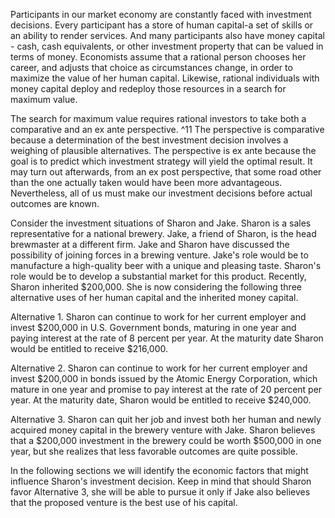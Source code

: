 
Participants in our market economy are constantly faced with investment decisions. Every participant has a store of human capital-a set of skills or an ability to render services. And many participants also have money capital - cash, cash equivalents, or other investment property that can be valued in terms of money. Economists assume that a rational person chooses her career, and adjusts that choice as circumstances change, in order to maximize the value of her human capital. Likewise, rational individuals with money capital deploy and redeploy those resources in a search for maximum value.

The search for maximum value requires rational investors to take both a comparative and an ex ante perspective. ^11 The perspective is comparative because a determination of the best investment decision involves a weighing of plausible alternatives. The perspective is ex ante because the goal is to predict which investment strategy will yield the optimal result. It may turn out afterwards, from an ex post perspective, that some road other than the one actually taken would have been more advantageous. Nevertheless, all of us must make our investment decisions before actual outcomes are known.

Consider the investment situations of Sharon and Jake. Sharon is a sales representative for a national brewery. Jake, a friend of Sharon, is the head brewmaster at a different firm. Jake and Sharon have discussed the possibility of joining forces in a brewing venture. Jake's role would be to manufacture a high-quality beer with a unique and pleasing taste. Sharon's role would be to develop a substantial market for this product. Recently, Sharon inherited $200,000. She is now considering the following three alternative uses of her human capital and the inherited money capital.

Alternative 1. Sharon can continue to work for her current employer and invest $200,000 in U.S. Government bonds, maturing in one year and paying interest at the rate of 8 percent per year. At the maturity date Sharon would be entitled to receive $216,000.

Alternative 2. Sharon can continue to work for her current employer and invest $200,000 in bonds issued by the Atomic Energy Corporation, which mature in one year and promise to pay interest at the rate of 20 percent per year. At the maturity date, Sharon would be entitled to receive $240,000.

Alternative 3. Sharon can quit her job and invest both her human and newly acquired money capital in the brewery venture with Jake. Sharon believes that a $200,000 investment in the brewery could be worth $500,000 in one year, but she realizes that less favorable outcomes are quite possible.

In the following sections we will identify the economic factors that might influence Sharon's investment decision. Keep in mind that should Sharon favor Alternative 3, she will be able to pursue it only if Jake also believes that the proposed venture is the best use of his capital.


[^0]: 11. Ex ante literally means "from before." The choice of heads or tails before a coin is flipped is a decision made from an ex ante perspective-that is, before we know the outcome. Ex post literally means "from after." Once the coin is flipped, we know the outcome. Any decisions related to that outcome are made from an ex post perspective.